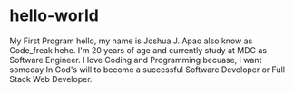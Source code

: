 # hello-world
My First Program
hello, my name is Joshua J. Apao also know as Code_freak hehe. I'm 20 years of age and currently study at MDC as Software Engineer.
I love Coding and Programming becuase, i want someday In God's will to become a successful Software Developer or Full Stack Web Developer.
